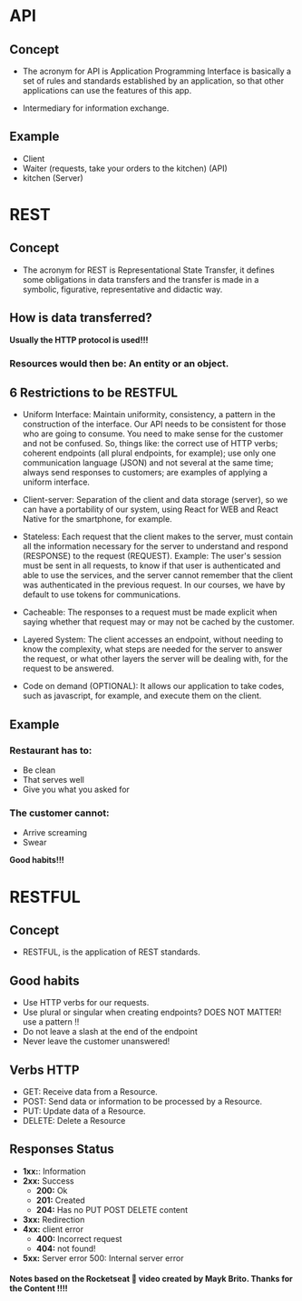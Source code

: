 # API

## Concept 
- The acronym for API is Application Programming Interface is basically a set of rules and standards established by an application, so that other applications can use the features of this app.

- Intermediary for information exchange.

## Example
- Client
- Waiter (requests, take your orders to the kitchen) (API)
- kitchen (Server)

# REST

## Concept
- The acronym for REST is Representational State Transfer, it defines some obligations in data transfers and the transfer is made in a symbolic, figurative, representative and didactic way.

## How is data transferred?
**Usually the HTTP protocol is used!!!**

### Resources would then be: An entity or an object.

## 6 Restrictions to be RESTFUL
- Uniform Interface: Maintain uniformity, consistency, a pattern in the construction of the interface. Our API needs to be consistent for those who are going to consume. You need to make sense for the customer and not be confused. So, things like: the correct use of HTTP verbs; coherent endpoints (all plural endpoints, for example); use only one communication language (JSON) and not several at the same time; always send responses to customers; are examples of applying a uniform interface.

- Client-server: Separation of the client and data storage (server), so we can have a portability of our system, using React for WEB and React Native for the smartphone, for example.

- Stateless: Each request that the client makes to the server, must contain all the information necessary for the server to understand and respond (RESPONSE) to the request (REQUEST). Example: The user's session must be sent in all requests, to know if that user is authenticated and able to use the services, and the server cannot remember that the client was authenticated in the previous request. In our courses, we have by default to use tokens for communications.

- Cacheable: The responses to a request must be made explicit when saying whether that request may or may not be cached by the customer.

- Layered System: The client accesses an endpoint, without needing to know the complexity, what steps are needed for the server to answer the request, or what other layers the server will be dealing with, for the request to be answered.

- Code on demand (OPTIONAL): It allows our application to take codes, such as javascript, for example, and execute them on the client.

## Example
### Restaurant has to:
- Be clean
- That serves well
- Give you what you asked for
### The customer cannot:
- Arrive screaming
- Swear

**Good habits!!!**

# RESTFUL

## Concept
- RESTFUL, is the application of REST standards.

## Good habits
- Use HTTP verbs for our requests.
- Use plural or singular when creating endpoints? DOES NOT MATTER! use a pattern !!
- Do not leave a slash at the end of the endpoint
- Never leave the customer unanswered!

## Verbs HTTP
- GET: Receive data from a Resource.
- POST: Send data or information to be processed by a Resource.
- PUT: Update data of a Resource.
- DELETE: Delete a Resource

## Responses Status
- **1xx:**: Information
- **2xx:** Success
  - **200:** Ok
  - **201:** Created
  - **204:** Has no PUT POST DELETE content
- **3xx:** Redirection
- **4xx:** client error
  - **400:** Incorrect request
  - **404:** not found!
- **5xx:** Server error 500: Internal server error

#### **Notes based on the Rocketseat 🚀 video created by Mayk Brito. Thanks for the Content !!!!**